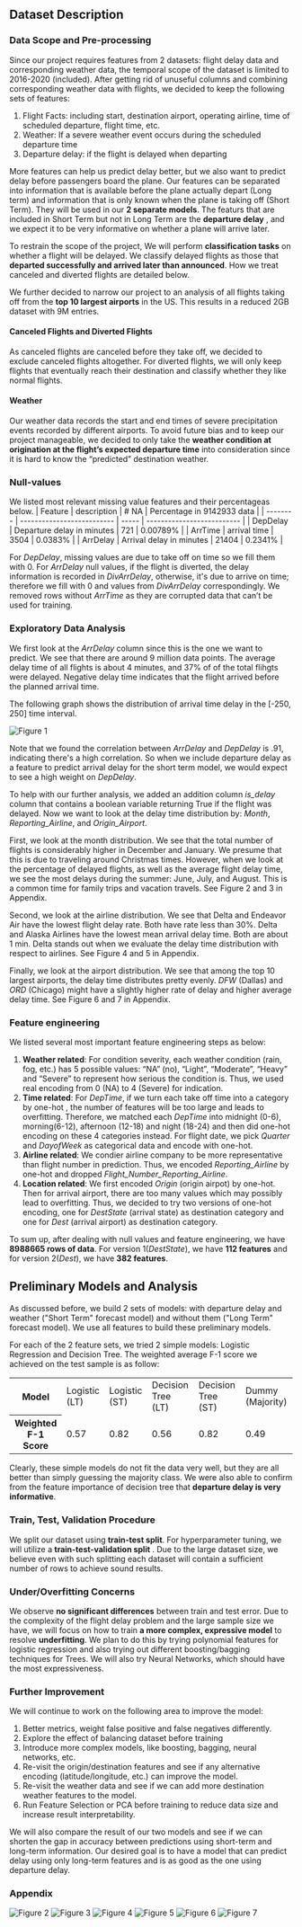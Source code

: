 ## Dataset Description
### Data Scope and Pre-processing
Since our project requires features from 2 datasets: flight delay data and corresponding weather data, the temporal scope of the dataset is limited to 2016-2020 (included). After getting rid of unuseful columns and combining corresponding weather data with flights, we decided to keep the following sets of features: 
1. Flight Facts: including start, destination airport, operating airline, time of scheduled departure, flight time, etc. 
2. Weather: If a severe weather event occurs during the scheduled departure time
3. Departure delay: if the flight is delayed when departing

More features can help us predict delay better, but we also want to predict delay before passengers board the plane. Our features can be separated into information that is available before the plane actually depart (Long term) and information that is only known when the plane is taking off (Short Term). They will be used in our **2 separate models**. The featurs that are included in Short Term but not in Long Term are the **departure delay** , and we expect it to be very informative on whether a plane will arrive later.

To restrain the scope of the project, We will perform **classification tasks** on whether a flight will be delayed. We classify delayed flights as those that **departed successfully and arrived later than announced**. How we treat canceled and diverted flights are detailed below. 

We further decided to narrow our project to an analysis of all flights taking off from the **top 10 largest airports** in the US. This results in a reduced 2GB dataset with 9M entries.

#### Canceled Flights and Diverted Flights
 As canceled flights are canceled before they take off, we decided to exclude canceled flights altogether. For diverted flights, we will only keep flights that eventually reach their destination and classify whether they like normal flights.

#### Weather
Our weather data records the start and end times of severe precipitation events recorded by different airports. To avoid future bias and to keep our project manageable, we decided to only take the **weather condition at origination at the flight’s expected departure time** into consideration since it is hard to know the “predicted” destination weather. 

### Null-values
We listed most relevant missing value features and their percentageas below.
| Feature  | description                | # NA  | Percentage in 9142933 data |
| -------- | -------------------------- | ----- | -------------------------- |
| DepDelay | Departure delay in minutes | 721   | 0.00789%                   |
| ArrTime  | arrival time               | 3504  | 0.0383%                    |
| ArrDelay | Arrival delay in minutes   | 21404 | 0.2341%                    |

For *DepDelay*, missing values are due to take off on time so we fill them with 0. For *ArrDelay* null values, if the flight is diverted, the delay information is recorded in *DivArrDelay*, otherwise, it's due to arrive on time; therefore we fill with 0 and values from *DivArrDelay* correspondingly. We removed rows without *ArrTime* as they are corrupted data that can’t be used for training.

### Exploratory Data Analysis
We first look at the *ArrDelay* column since this is the one we want to predict. We see that there are around 9 million data points. The average delay time of all flights is about 4 minutes, and 37% of of the total flihgts were delayed. Negative delay time indicates that the flight arrived before the planned arrival time.

The following graph shows the distribution of arrival time delay in the [-250, 250] time interval.

![Figure 1](images/img_1.jpg)

Note that we found the correlation between *ArrDelay* and *DepDelay* is .91, indicating there's a high correlation. So when we include departure delay as a feature to predict arrival delay for the short term model, we would expect to see a high weight on *DepDelay*.

To help with our further analysis, we added an addition column *is_delay* column that contains a boolean variable returning True if the flight was delayed. Now we want to look at the delay time distribution by: *Month*, *Reporting_Airline*, and *Origin_Airport*.

First, we look at the month distribution. We see that the total number of flights is considerably higher in December and January. We presume that this is due to traveling around Christmas times. However, when we look at the percentage of delayed flights, as well as the average flight delay time, we see the most delays during the summer: June, July, and August. This is a common time for family trips and vacation travels. See Figure 2 and 3 in Appendix.

Second, we look at the airline distribution. We see that Delta and Endeavor Air have the lowest flight delay rate. Both have rate less than 30%. Delta and Alaska Airlines have the lowest mean arrival delay time. Both are about 1 min. Delta stands out when we evaluate the delay time distribution with respect to airlines. See Figure 4 and 5 in Appendix.

Finally, we look at the airport distribution. We see that among the top 10 largest airports, the delay time distributes pretty evenly. *DFW* (Dallas) and *ORD* (Chicago) might have a slightly higher rate of delay and higher average delay time. See Figure 6 and 7 in Appendix.

### Feature engineering
We listed several most important feature engineering steps as below:

1. **Weather related**: 
For condition severity, each weather condition (rain, fog, etc.) has 5 possible values: “NA” (no), “Light”, “Moderate”, “Heavy” and “Severe” to represent how serious the condition is. Thus, we used real encoding from 0 (NA) to 4 (Severe) for indication.
2. **Time related**:
For *DepTime*, if we turn each take off time into a category by one-hot , the number of features will be too large and leads to overfitting. Therefore, we matched each *DepTime* into midnight (0-6), morning(6-12), afternoon (12-18) and night (18-24) and then did one-hot encoding on these 4 categories instead. For flight date, we pick *Quarter* and *DayofWeek* as categorical data and encode with one-hot.
3. **Airline related**:
We condier airline company to be more representative than flight number in prediction. Thus, we encoded *Reporting_Airline* by one-hot and dropped *Flight_Number_Reporting_Airline*. 
4. **Location related**:
We first encoded *Origin* (origin airpot) by one-hot. Then for arrival airport, there are too many values which may possibly lead to overfitting. Thus, we decided to try two versions of one-hot encoding, one for *DestState* (arrival state) as destination category and one for *Dest* (arrival airport) as destination category.

To sum up, after dealing with null values and feature engineering, we have **8988665 rows of data**. For version 1(*DestState*), we have **112 features** and for version 2(*Dest*), we have **382 features**.

## Preliminary Models and Analysis
As discussed before, we build 2 sets of models: with departure delay and weather ("Short Term" forecast model) and without them ("Long Term" forecast model). We use all features to build these preliminary models.

For each of the 2 feature sets, we tried 2 simple models: Logistic Regression and Decision Tree. The weighted average F-1 score we achieved on the test sample is as follow:
<table>
  <tr>
    <th>Model</th>
    <td>Logistic (LT)</td>
    <td>Logistic (ST)</td>
    <td>Decision Tree (LT)</td>
    <td>Decision Tree (ST)</td>
    <td>Dummy (Majority)</td>
  </tr>
  <tr>
    <th>Weighted F-1 Score</th>
    <td>0.57</td>
    <td>0.82</td>
    <td>0.56</td>
    <td>0.82</td>
    <td>0.49</td>
  </tr>
</table>


Clearly, these simple models do not fit the data very well, but they are all better than simply guessing the majority class. We were also able to confirm from the feature importance of decision tree that **departure delay is very informative**.

### Train, Test, Validation Procedure
We split our dataset using **train-test split**. For hyperparameter tuning, we will utilize a **train-test-validation split** . Due to the large dataset size, we believe even with such splitting each dataset will contain a sufficient number of rows to achieve sound results.

### Under/Overfitting Concerns
We observe **no significant differences** between train and test error. Due to the complexity of the flight delay problem and the large sample size we have, we will focus on how to train **a more complex, expressive model** to resolve **underfitting**. We plan to do this by trying polynomial features for logistic regression and also trying out different boosting/bagging techniques for Trees. We will also try Neural Networks, which should have the most expressiveness.

### Further Improvement
We will continue to work on the following area to improve the model:
1. Better metrics, weight false positive and false negatives differently.
2. Explore the effect of balancing dataset before training
3. Introduce more complex models, like boosting, bagging, neural networks, etc.
4. Re-visit the origin/destination features and see if any alternative encoding (latitude/longitude, etc.) can improve the model.
5. Re-visit the weather data and see if we can add more destination weather features to the model.
6. Run Feature Selection or PCA before training to reduce data size and increase result interpretability.

We will also compare the result of our two models and see if we can shorten the gap in accuracy between predictions using short-term and long-term information. Our desired goal is to have a model that can predict delay using only long-term features and is as good as the one using departure delay.

### Appendix
![Figure 2](images/img_2.jpg)
![Figure 3](images/img_3.jpg)
![Figure 4](images/img_4.jpg)
![Figure 5](images/img_5.jpg)
![Figure 6](images/img_6.jpg)
![Figure 7](images/img_7.jpg)
